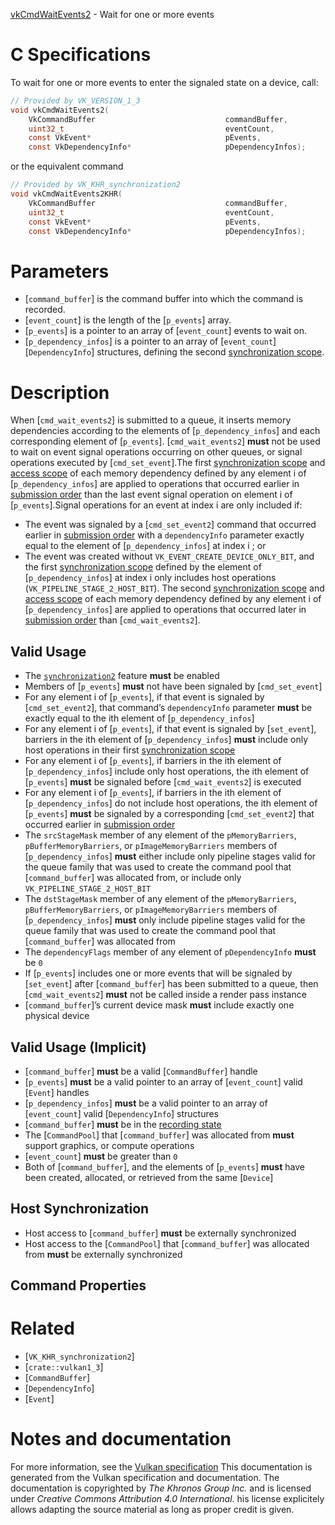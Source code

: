 [vkCmdWaitEvents2](https://www.khronos.org/registry/vulkan/specs/1.3-extensions/man/html/vkCmdWaitEvents2.html) - Wait for one or more events

# C Specifications
To wait for one or more events to enter the signaled state on a device,
call:
```c
// Provided by VK_VERSION_1_3
void vkCmdWaitEvents2(
    VkCommandBuffer                             commandBuffer,
    uint32_t                                    eventCount,
    const VkEvent*                              pEvents,
    const VkDependencyInfo*                     pDependencyInfos);
```
or the equivalent command
```c
// Provided by VK_KHR_synchronization2
void vkCmdWaitEvents2KHR(
    VkCommandBuffer                             commandBuffer,
    uint32_t                                    eventCount,
    const VkEvent*                              pEvents,
    const VkDependencyInfo*                     pDependencyInfos);
```

# Parameters
- [`command_buffer`] is the command buffer into which the command is recorded.
- [`event_count`] is the length of the [`p_events`] array.
- [`p_events`] is a pointer to an array of [`event_count`] events to wait on.
- [`p_dependency_infos`] is a pointer to an array of [`event_count`][`DependencyInfo`] structures, defining the second [synchronization scope](https://www.khronos.org/registry/vulkan/specs/1.3-extensions/html/vkspec.html#synchronization-dependencies-scopes).

# Description
When [`cmd_wait_events2`] is submitted to a queue, it inserts memory
dependencies according to the elements of [`p_dependency_infos`] and each
corresponding element of [`p_events`].
[`cmd_wait_events2`] **must**  not be used to wait on event signal operations
occurring on other queues, or signal operations executed by
[`cmd_set_event`].The first [synchronization scope](https://www.khronos.org/registry/vulkan/specs/1.3-extensions/html/vkspec.html#synchronization-dependencies-scopes) and
[access scope](https://www.khronos.org/registry/vulkan/specs/1.3-extensions/html/vkspec.html#synchronization-dependencies-access-scopes) of each memory
dependency defined by any element i of [`p_dependency_infos`] are
applied to operations that occurred earlier in
[submission order](https://www.khronos.org/registry/vulkan/specs/1.3-extensions/html/vkspec.html#synchronization-submission-order) than the last event
signal operation on element i of [`p_events`].Signal operations for an event at index i are only included if:
- The event was signaled by a [`cmd_set_event2`] command that occurred earlier in [submission order](https://www.khronos.org/registry/vulkan/specs/1.3-extensions/html/vkspec.html#synchronization-submission-order) with a `dependencyInfo` parameter exactly equal to the element of [`p_dependency_infos`] at index i ; or
- The event was created without `VK_EVENT_CREATE_DEVICE_ONLY_BIT`, and the first [synchronization scope](https://www.khronos.org/registry/vulkan/specs/1.3-extensions/html/vkspec.html#synchronization-dependencies-scopes) defined by the element of [`p_dependency_infos`] at index i only includes host operations (`VK_PIPELINE_STAGE_2_HOST_BIT`).
The second [synchronization scope](https://www.khronos.org/registry/vulkan/specs/1.3-extensions/html/vkspec.html#synchronization-dependencies-scopes)
and [access scope](https://www.khronos.org/registry/vulkan/specs/1.3-extensions/html/vkspec.html#synchronization-dependencies-access-scopes) of each
memory dependency defined by any element i of [`p_dependency_infos`]
are applied to operations that occurred later in
[submission order](https://www.khronos.org/registry/vulkan/specs/1.3-extensions/html/vkspec.html#synchronization-submission-order) than
[`cmd_wait_events2`].
## Valid Usage
-    The [`synchronization2`](https://www.khronos.org/registry/vulkan/specs/1.3-extensions/html/vkspec.html#features-synchronization2) feature  **must**  be enabled
-    Members of [`p_events`] **must**  not have been signaled by [`cmd_set_event`]
-    For any element i of [`p_events`], if that event is signaled by [`cmd_set_event2`], that command’s `dependencyInfo` parameter  **must**  be exactly equal to the ith element of [`p_dependency_infos`]
-    For any element i of [`p_events`], if that event is signaled by [`set_event`], barriers in the ith element of [`p_dependency_infos`] **must**  include only host operations in their first [synchronization scope](https://www.khronos.org/registry/vulkan/specs/1.3-extensions/html/vkspec.html#synchronization-dependencies-scopes)
-    For any element i of [`p_events`], if barriers in the ith element of [`p_dependency_infos`] include only host operations, the ith element of [`p_events`] **must**  be signaled before [`cmd_wait_events2`] is executed
-    For any element i of [`p_events`], if barriers in the ith element of [`p_dependency_infos`] do not include host operations, the ith element of [`p_events`] **must**  be signaled by a corresponding [`cmd_set_event2`] that occurred earlier in [submission order](https://www.khronos.org/registry/vulkan/specs/1.3-extensions/html/vkspec.html#synchronization-submission-order)
-    The `srcStageMask` member of any element of the `pMemoryBarriers`, `pBufferMemoryBarriers`, or `pImageMemoryBarriers` members of [`p_dependency_infos`] **must**  either include only pipeline stages valid for the queue family that was used to create the command pool that [`command_buffer`] was allocated from, or include only `VK_PIPELINE_STAGE_2_HOST_BIT`
-    The `dstStageMask` member of any element of the `pMemoryBarriers`, `pBufferMemoryBarriers`, or `pImageMemoryBarriers` members of [`p_dependency_infos`] **must**  only include pipeline stages valid for the queue family that was used to create the command pool that [`command_buffer`] was allocated from
-    The `dependencyFlags` member of any element of `pDependencyInfo` **must**  be `0`
-    If [`p_events`] includes one or more events that will be signaled by [`set_event`] after [`command_buffer`] has been submitted to a queue, then [`cmd_wait_events2`] **must**  not be called inside a render pass instance
-  [`command_buffer`]’s current device mask  **must**  include exactly one physical device

## Valid Usage (Implicit)
-  [`command_buffer`] **must**  be a valid [`CommandBuffer`] handle
-  [`p_events`] **must**  be a valid pointer to an array of [`event_count`] valid [`Event`] handles
-  [`p_dependency_infos`] **must**  be a valid pointer to an array of [`event_count`] valid [`DependencyInfo`] structures
-  [`command_buffer`] **must**  be in the [recording state]()
-    The [`CommandPool`] that [`command_buffer`] was allocated from  **must**  support graphics, or compute operations
-  [`event_count`] **must**  be greater than `0`
-    Both of [`command_buffer`], and the elements of [`p_events`] **must**  have been created, allocated, or retrieved from the same [`Device`]

## Host Synchronization
- Host access to [`command_buffer`] **must**  be externally synchronized
- Host access to the [`CommandPool`] that [`command_buffer`] was allocated from  **must**  be externally synchronized

## Command Properties

# Related
- [`VK_KHR_synchronization2`]
- [`crate::vulkan1_3`]
- [`CommandBuffer`]
- [`DependencyInfo`]
- [`Event`]

# Notes and documentation
For more information, see the [Vulkan specification](https://www.khronos.org/registry/vulkan/specs/1.3-extensions/html/vkspec.html)
This documentation is generated from the Vulkan specification and documentation.
The documentation is copyrighted by *The Khronos Group Inc.* and is licensed under *Creative Commons Attribution 4.0 International*.
his license explicitely allows adapting the source material as long as proper credit is given.
        